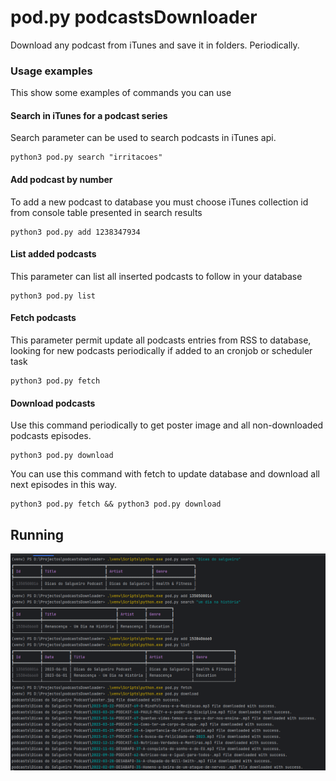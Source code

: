 
# pod.py podcastsDownloader
  
Download any podcast from iTunes and save it in folders. Periodically.  
  
### Usage examples  
This show some examples of commands you can use
  
#### Search in iTunes for a podcast series  
Search parameter can be used to search podcasts in iTunes api.
   
    python3 pod.py search "irritacoes"  
  
#### Add podcast by number  
To add a new podcast to database you must choose iTunes collection id from console table presented in search results

    python3 pod.py add 1238347934  
  
#### List added podcasts  
This parameter can list all inserted podcasts to follow in your database

    python3 pod.py list

#### Fetch podcasts
This parameter permit update all podcasts entries from RSS to database, looking for new podcasts periodically if added to an cronjob or scheduler task

	python3 pod.py fetch

#### Download podcasts
Use this command periodically to get poster image and all non-downloaded podcasts episodes.

	python3 pod.py download
You can use this command with fetch to update database and download all next episodes in this way.

	python3 pod.py fetch && python3 pod.py download

## Running
![enter image description here](https://raw.githubusercontent.com/pmcfernandes/podcastsDownloader/master/screenshot.png)